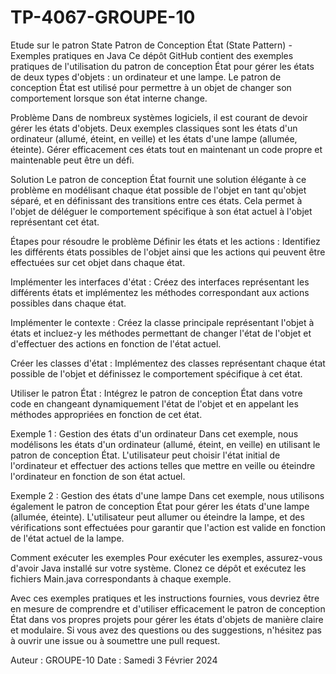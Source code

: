 # TP-4067-GROUPE-10
Etude sur le patron State
Patron de Conception État (State Pattern) - Exemples pratiques en Java
Ce dépôt GitHub contient des exemples pratiques de l'utilisation du patron de conception État pour gérer les états de deux types d'objets : un ordinateur et une lampe. Le patron de conception État est utilisé pour permettre à un objet de changer son comportement lorsque son état interne change.

Problème
Dans de nombreux systèmes logiciels, il est courant de devoir gérer les états d'objets. Deux exemples classiques sont les états d'un ordinateur (allumé, éteint, en veille) et les états d'une lampe (allumée, éteinte). Gérer efficacement ces états tout en maintenant un code propre et maintenable peut être un défi.

Solution
Le patron de conception État fournit une solution élégante à ce problème en modélisant chaque état possible de l'objet en tant qu'objet séparé, et en définissant des transitions entre ces états. Cela permet à l'objet de déléguer le comportement spécifique à son état actuel à l'objet représentant cet état.

Étapes pour résoudre le problème
Définir les états et les actions : Identifiez les différents états possibles de l'objet ainsi que les actions qui peuvent être effectuées sur cet objet dans chaque état.

Implémenter les interfaces d'état : Créez des interfaces représentant les différents états et implémentez les méthodes correspondant aux actions possibles dans chaque état.

Implémenter le contexte : Créez la classe principale représentant l'objet à états et incluez-y les méthodes permettant de changer l'état de l'objet et d'effectuer des actions en fonction de l'état actuel.

Créer les classes d'état : Implémentez des classes représentant chaque état possible de l'objet et définissez le comportement spécifique à cet état.

Utiliser le patron État : Intégrez le patron de conception État dans votre code en changeant dynamiquement l'état de l'objet et en appelant les méthodes appropriées en fonction de cet état.

Exemple 1 : Gestion des états d'un ordinateur
Dans cet exemple, nous modélisons les états d'un ordinateur (allumé, éteint, en veille) en utilisant le patron de conception État. L'utilisateur peut choisir l'état initial de l'ordinateur et effectuer des actions telles que mettre en veille ou éteindre l'ordinateur en fonction de son état actuel.

Exemple 2 : Gestion des états d'une lampe
Dans cet exemple, nous utilisons également le patron de conception État pour gérer les états d'une lampe (allumée, éteinte). L'utilisateur peut allumer ou éteindre la lampe, et des vérifications sont effectuées pour garantir que l'action est valide en fonction de l'état actuel de la lampe.

Comment exécuter les exemples
Pour exécuter les exemples, assurez-vous d'avoir Java installé sur votre système. Clonez ce dépôt et exécutez les fichiers Main.java correspondants à chaque exemple.

Avec ces exemples pratiques et les instructions fournies, vous devriez être en mesure de comprendre et d'utiliser efficacement le patron de conception État dans vos propres projets pour gérer les états d'objets de manière claire et modulaire. Si vous avez des questions ou des suggestions, n'hésitez pas à ouvrir une issue ou à soumettre une pull request.

Auteur : GROUPE-10
Date : Samedi 3 Février 2024
